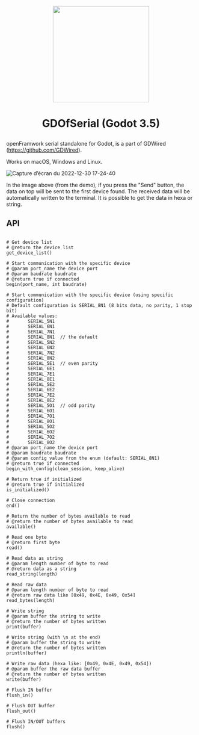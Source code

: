 <p align="center"><img src="https://user-images.githubusercontent.com/4105962/204136320-9e49eaf0-db2c-4335-b0dc-939e89770235.png" width="256"></p>

# <p align="center">GDOfSerial (Godot 3.5)</p>

openFramwork serial standalone for Godot, is a part of GDWired (https://github.com/GDWired).

Works on macOS, Windows and Linux.

![Capture d’écran du 2022-12-30 17-24-40](https://user-images.githubusercontent.com/4105962/210091592-5f7041b2-74b6-4ad8-9f22-f04202043a87.png)

In the image above (from the demo), if you press the "Send" button, the data on top will be sent to the first device found. The received data will be automatically written to the terminal. It is possible to get the data in hexa or string.

## API

``` gdscript

# Get device list
# @return the device list
get_device_list()

# Start communication with the specific device
# @param port_name the device port
# @param baudrate baudrate
# @return true if connected 
begin(port_name, int baudrate)

# Start communication with the specific device (using specific configuration)
# Default configuration is SERIAL_8N1 (8 bits data, no parity, 1 stop bit)
# Available values:
#		SERIAL_5N1
#		SERIAL_6N1
#		SERIAL_7N1
#		SERIAL_8N1	// the default
#		SERIAL_5N2
#		SERIAL_6N2
#		SERIAL_7N2
#		SERIAL_8N2
#		SERIAL_5E1	// even parity
#		SERIAL_6E1
#		SERIAL_7E1
#		SERIAL_8E1
#		SERIAL_5E2
#		SERIAL_6E2
#		SERIAL_7E2
#		SERIAL_8E2
#		SERIAL_5O1	// odd parity
#		SERIAL_6O1
#		SERIAL_7O1
#		SERIAL_8O1
#		SERIAL_5O2
#		SERIAL_6O2
#		SERIAL_7O2
#		SERIAL_8O2
# @param port_name the device port
# @param baudrate baudrate
# @param config value from the enum (default: SERIAL_8N1)
# @return true if connected 
begin_with_config(clean_session, keep_alive)

# Return true if initialized
# @return true if initialized
is_initialized()

# Close connection
end()

# Return the number of bytes available to read
# @return the number of bytes available to read
available()

# Read one byte
# @return first byte
read()

# Read data as string
# @param length number of byte to read
# @return data as a string
read_string(length)

# Read raw data
# @param length number of byte to read
# @return raw data like [0x49, 0x4E, 0x49, 0x54]
read_bytes(length)

# Write string
# @param buffer the string to write
# @return the number of bytes written
print(buffer)

# Write string (with \n at the end)
# @param buffer the string to write
# @return the number of bytes written
println(buffer)

# Write raw data (hexa like: [0x49, 0x4E, 0x49, 0x54])
# @param buffer the raw data buffer
# @return the number of bytes written
write(buffer)

# Flush IN buffer
flush_in()

# Flush OUT buffer
flush_out()

# Flush IN/OUT buffers
flush()
````

